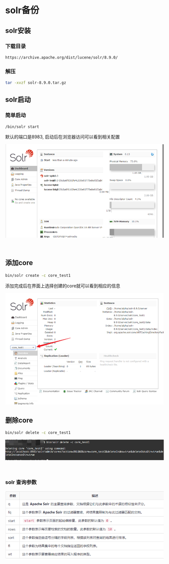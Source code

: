 # solr备份

## solr安装

### 下载目录

```sh
https://archive.apache.org/dist/lucene/solr/8.9.0/
```

### 解压

```sh
tar -xvzf solr-8.9.0.tar.gz
```

## solr启动

### 简单启动

```sh
/bin/solr start 
```

默认的端口是8983, 启动后在浏览器访问可以看到相关配置

![截图](b7712f50f84488e5cbd198e5c8d3050c.png)

<br/>

## 添加core

```sh
bin/solr create -c core_test1
```

添加完成后在界面上选择创建的core就可以看到相应的信息

![截图](512439e5d78e25edc2f79be65605bfc3.png)

## 删除core

```sh
bin/solr delete -c core_test1 
```

![截图](efddc53926da7d4d9fd4ec7c55f7e25a.png)

<br/>

### solr 查询参数

![截图](https://raw.githubusercontent.com/alphandbelt/Note/main/img/013e258eebf1b11502d7982a02c94539.png)